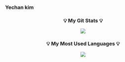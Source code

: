 ### Yechan kim

<h3 align="center">💡 My Git Stats 💡</h3>
<p align="center">
  <a href="https://github.com/iamzieun">
    <img align="center" src="https://github-readme-stats.vercel.app/api?username=yechance7&hide_title=true&show_icons=true&include_all_commits=true&theme=nord&rank_icon=github"/>
  </a>
</p>

<h3 align="center">💡 My Most Used Languages 💡</h3>
<p align="center">
  <a href="https://github.com/yechance7">
    <img align="center" src="https://github-readme-stats.vercel.app/api/top-langs/?username=yechance7&layout=compact&show_icons=true&show_owner=true&hide_title=true&theme=nord&hide=jupyter%20notebook" />
  </a>
</p>
